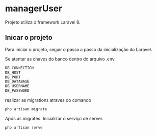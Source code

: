 # managerUser

Projeto utiliza o framework Laravel 8.

## Inicar o projeto

Para iniciar o projeto, seguir o passo a passo da inicialização do Laravel.

Se atentar as chaves do banco dentro do arquivo .env.

```sh
DB_CONNECTION
DB_HOST
DB_PORT
DB_DATABASE
DB_USERNAME
DB_PASSWORD
````

realizar as migrations atraves do comando 

```sh
php artisan migrate 
````

Após as migrates. Inicializar o serviço de server.

```sh
php artisan serve
```

